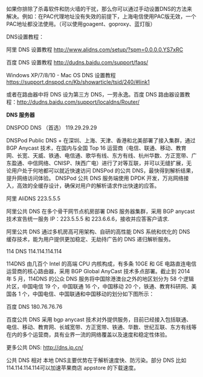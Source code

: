 如果你排除了杀毒软件和防火墙的干扰，那么你可以通过手动设置DNS的方法来解决。例如：在PAC代理地址没有失效的前提下，上海电信使用PAC版无效，一个PAC地址都没法使用。（可以使用goagent、goproxy、蓝灯版）

DNS设置教程：

阿里 DNS 设置教程 http://www.alidns.com/setup/?spm=0.0.0.0.YS7xRC

百度 DNS 设置教程 http://dudns.baidu.com/support/faqs/

Windows XP/7/8/10 - Mac OS DNS 设置教程 https://support.dnspod.cn/Kb/showarticle/tsid/240/#link1  

或者在路由器中将 DNS 设为第三方 DNS，一劳永逸。百度 DNS 路由器设置教程：http://dudns.baidu.com/support/localdns/Router/


**DNS 服务器**

DNSPOD DNS （首选）       119.29.29.29

DNSPod Public DNS + 在深圳、上海、天津、香港和北美部署了接入集群，通过 BGP Anycast 技术，在国内与全国 Top 16 运营商（电信、联通、移动、教育网、长宽、天威、铁通、电信通、歌华有线、东方有线、杭州华数、方正宽带、广东盈通、中信网络、CNISP、陕西广电）进行了对等互联，并可以无缝扩展，无论用户处于何地都可以就近快速访问 DNSPod 的公共 DNS，最快得到解析结果，提升网络访问体验。
DNSPod 公共 DNS 服务端使用 DPDK 开发，万兆网络接入，高效的全缓存设计，确保对用户的解析请求作出快速的应答。

阿里 AliDNS              223.5.5.5

阿里公共 DNS 在多个骨干网节点机房部署 DNS 服务器集群，采用 BGP anycast 技术宣告统一服务 IP：223.5.5.5 和 223.6.6.6，接收并应答客户请求.

阿里公共 DNS 通过多机房高可用架构、自研的高性能 DNS 系统和优化的 DNS 缓存技术，能为用户提供更加稳定、无劫持广告的 DNS 递归解析服务。

114 DNS              114.114.114.114 

114DNS 由几百个 Intel 的高端 CPU 内核构成，有多条 10GE 和 GE 电路直连电信运营商的核心路由器，采用 BGP Global AnyCast 技术多点部署。截止到 2014 年 5 月，114DNS 的公众 DNS 服务将中国除港澳台之外的地区划分为 58 个逻辑片区，中国电信 19 个，中国联通 16 个，中国移动 20 个，铁通、教育科研网、美国各 1 个，中国电信、中国联通和中国移动的划分如下图所示：


百度 DNS             180.76.76.76 

百度公共 DNS 采用 bgp anycast 技术对外提供服务，目前已经接入包括联通、电信、移动、教育网、长城宽带、方正宽带、铁通、华数、世纪互联、东方有线等在内的多个运营商，具有业界一流的网络覆盖以及速度和稳定性体验。

更多公共 DNS: http://dns.ip.cn/

公共 DNS 相对 本地 DNS主要优势在于解析速度快、防污染。部分 DNS 比如114.114.114.114可以加速苹果商店 appstore 的下载速度。

